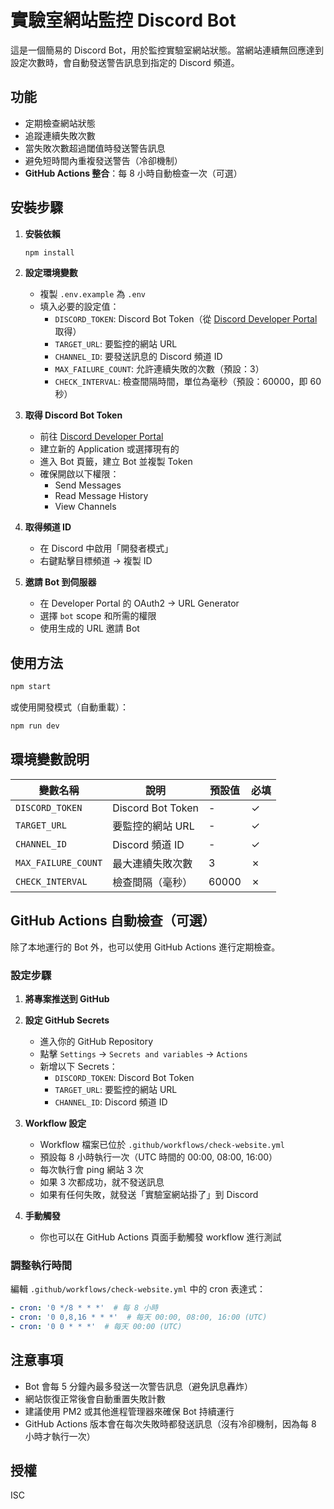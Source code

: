 # 實驗室網站監控 Discord Bot

這是一個簡易的 Discord Bot，用於監控實驗室網站狀態。當網站連續無回應達到設定次數時，會自動發送警告訊息到指定的 Discord 頻道。

## 功能

- 定期檢查網站狀態
- 追蹤連續失敗次數
- 當失敗次數超過閾值時發送警告訊息
- 避免短時間內重複發送警告（冷卻機制）
- **GitHub Actions 整合**：每 8 小時自動檢查一次（可選）

## 安裝步驟

1. **安裝依賴**
   ```bash
   npm install
   ```

2. **設定環境變數**
   - 複製 `.env.example` 為 `.env`
   - 填入必要的設定值：
     - `DISCORD_TOKEN`: Discord Bot Token（從 [Discord Developer Portal](https://discord.com/developers/applications) 取得）
     - `TARGET_URL`: 要監控的網站 URL
     - `CHANNEL_ID`: 要發送訊息的 Discord 頻道 ID
     - `MAX_FAILURE_COUNT`: 允許連續失敗的次數（預設：3）
     - `CHECK_INTERVAL`: 檢查間隔時間，單位為毫秒（預設：60000，即 60 秒）

3. **取得 Discord Bot Token**
   - 前往 [Discord Developer Portal](https://discord.com/developers/applications)
   - 建立新的 Application 或選擇現有的
   - 進入 Bot 頁籤，建立 Bot 並複製 Token
   - 確保開啟以下權限：
     - Send Messages
     - Read Message History
     - View Channels

4. **取得頻道 ID**
   - 在 Discord 中啟用「開發者模式」
   - 右鍵點擊目標頻道 → 複製 ID

5. **邀請 Bot 到伺服器**
   - 在 Developer Portal 的 OAuth2 → URL Generator
   - 選擇 `bot` scope 和所需的權限
   - 使用生成的 URL 邀請 Bot

## 使用方法

```bash
npm start
```

或使用開發模式（自動重載）：

```bash
npm run dev
```

## 環境變數說明

| 變數名稱 | 說明 | 預設值 | 必填 |
|---------|------|--------|------|
| `DISCORD_TOKEN` | Discord Bot Token | - | ✓ |
| `TARGET_URL` | 要監控的網站 URL | - | ✓ |
| `CHANNEL_ID` | Discord 頻道 ID | - | ✓ |
| `MAX_FAILURE_COUNT` | 最大連續失敗次數 | 3 | ✗ |
| `CHECK_INTERVAL` | 檢查間隔（毫秒） | 60000 | ✗ |

## GitHub Actions 自動檢查（可選）

除了本地運行的 Bot 外，也可以使用 GitHub Actions 進行定期檢查。

### 設定步驟

1. **將專案推送到 GitHub**

2. **設定 GitHub Secrets**
   - 進入你的 GitHub Repository
   - 點擊 `Settings` → `Secrets and variables` → `Actions`
   - 新增以下 Secrets：
     - `DISCORD_TOKEN`: Discord Bot Token
     - `TARGET_URL`: 要監控的網站 URL
     - `CHANNEL_ID`: Discord 頻道 ID

3. **Workflow 設定**
   - Workflow 檔案已位於 `.github/workflows/check-website.yml`
   - 預設每 8 小時執行一次（UTC 時間的 00:00, 08:00, 16:00）
   - 每次執行會 ping 網站 3 次
   - 如果 3 次都成功，就不發送訊息
   - 如果有任何失敗，就發送「實驗室網站掛了」到 Discord

4. **手動觸發**
   - 你也可以在 GitHub Actions 頁面手動觸發 workflow 進行測試

### 調整執行時間

編輯 `.github/workflows/check-website.yml` 中的 cron 表達式：
```yaml
- cron: '0 */8 * * *'  # 每 8 小時
- cron: '0 0,8,16 * * *'  # 每天 00:00, 08:00, 16:00 (UTC)
- cron: '0 0 * * *'  # 每天 00:00 (UTC)
```

## 注意事項

- Bot 會每 5 分鐘內最多發送一次警告訊息（避免訊息轟炸）
- 網站恢復正常後會自動重置失敗計數
- 建議使用 PM2 或其他進程管理器來確保 Bot 持續運行
- GitHub Actions 版本會在每次失敗時都發送訊息（沒有冷卻機制，因為每 8 小時才執行一次）

## 授權

ISC
